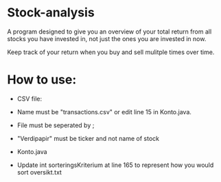 # Stock-analysis
A program designed to give you an overview of your total return from all stocks you have invested in, 
not just the ones you are invested in now. 

Keep track of your return when you buy and sell mulitple times over time.

# How to use:
* CSV file:
  
- Name must be "transactions.csv" or edit line 15 in Konto.java.

- File must be seperated by ;

- "Verdipapir" must be ticker and not name of stock

* Konto.java
- Update int sorteringsKriterium at line 165 to represent how you would sort oversikt.txt
